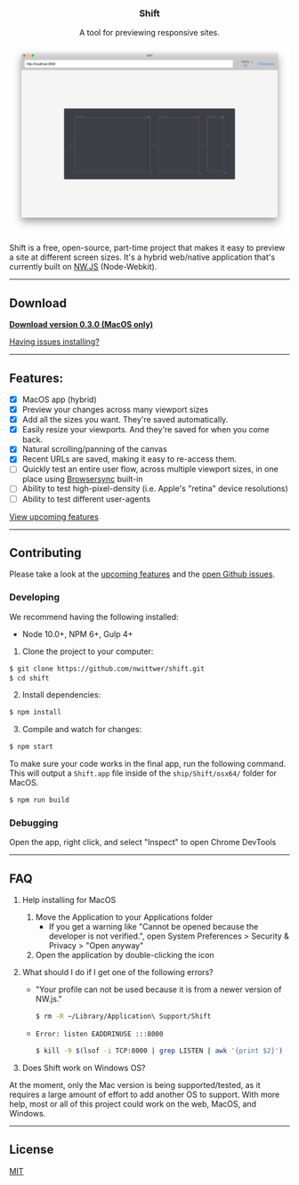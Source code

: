 <div >
    <h3 align="center">Shift</h3>
    <p align="center">A tool for previewing responsive sites.</p>
</div>

![Shift Screenshot](screenshot.png)

Shift is a free, open-source, part-time project that makes it easy to preview a site at different screen sizes. It's a hybrid web/native application that's currently built on [NW.JS](https://github.com/nwjs/nw.js/) (Node-Webkit).

---

## Download

**[Download version 0.3.0 (MacOS only)](https://github.com/nwittwer/shift/releases/download/v0.3.0/shift-0.3.0-mac.zip)**

<!-- Or download via CLI:
```sh
$ URL=$( curl -s https://api.github.com/repos/nwittwer/shift/releases/latest | grep browser_download_url | cut -d '"' -f 4 )
$ curl -LO "$URL"
``` -->

[Having issues installing?](#FAQ)

---

## Features:
- [x] MacOS app (hybrid)
- [x] Preview your changes across many viewport sizes
- [x] Add all the sizes you want. They're saved automatically.
- [x] Easily resize your viewports. And they're saved for when you come back.
- [x] Natural scrolling/panning of the canvas
- [x] Recent URLs are saved, making it easy to re-access them.
- [ ] Quickly test an entire user flow, across multiple viewport sizes, in one place using [Browsersync](https://browsersync.io/) built-in
- [ ] Ability to test high-pixel-density (i.e. Apple's "retina" device resolutions)
- [ ] Ability to test different user-agents

[View upcoming features](https://github.com/nwittwer/shift/projects)

---

## Contributing

Please take a look at the [upcoming features](https://github.com/nwittwer/shift/projects) and the [open Github issues](https://github.com/nwittwer/shift/issues). 

### Developing

We recommend having the following installed: 
- Node 10.0+, NPM 6+, Gulp 4+

1. Clone the project to your computer:
```sh
$ git clone https://github.com/nwittwer/shift.git
$ cd shift
```

2. Install dependencies:
```sh
$ npm install
```

3. Compile and watch for changes:
```sh
$ npm start
```

To make sure your code works in the final app, run the following command. This will output a `Shift.app` file inside of the `ship/Shift/osx64/` folder for MacOS.<br>
```sh
$ npm run build
```

### Debugging

Open the app, right click, and select "Inspect" to open Chrome DevTools

---

## FAQ

1. Help installing for MacOS
    1. Move the Application to your Applications folder
        - If you get a warning like "Cannot be opened because the developer is not verified.", open System Preferences > Security & Privacy > "Open anyway"
    2. Open the application by double-clicking the icon

2. What should I do if I get one of the following errors?
    - "Your profile can not be used because it is from a newer version of NW.js." 
        ```sh
        $ rm -R ~/Library/Application\ Support/Shift
        ```
    - `Error: listen EADDRINUSE :::8000`
        ```sh
        $ kill -9 $(lsof -i TCP:8000 | grep LISTEN | awk '{print $2}')
        ```

3. Does Shift work on Windows OS?

At the moment, only the Mac version is being supported/tested, as it requires a large amount of effort to add another OS to support. With more help, most or all of this project could work on the web, MacOS, and Windows.

---

## License

[MIT](LICENSE)